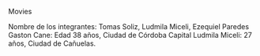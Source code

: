 Movies

Nombre de los integrantes: Tomas Soliz, Ludmila Miceli, Ezequiel Paredes
Gaston Cane: Edad 38 años, Ciudad de Córdoba Capital
Ludmila Miceli: 27 años, Ciudad de Cañuelas.
